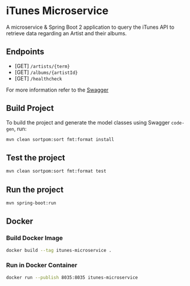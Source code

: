 # iTunes Microservice

A microservice & Spring Boot 2 application to query the iTunes API to retrieve data
regarding an Artist and their albums.

## Endpoints

* [GET] `/artists/{term}`
* [GET] `/albums/{artistId}`
* [GET] `/healthcheck`

For more information refer to the [Swagger](itunes_swagger.yaml)

## Build Project

To build the project and generate the model classes using Swagger `code-gen`, run:

```bash
mvn clean sortpom:sort fmt:format install
```

## Test the project

```bash
mvn clean sortpom:sort fmt:format test
```

##  Run the project

```bash
mvn spring-boot:run
```

## Docker

### Build Docker Image

```bash
docker build --tag itunes-microservice .
```

### Run in Docker Container

```bash
docker run --publish 8035:8035 itunes-microservice
```